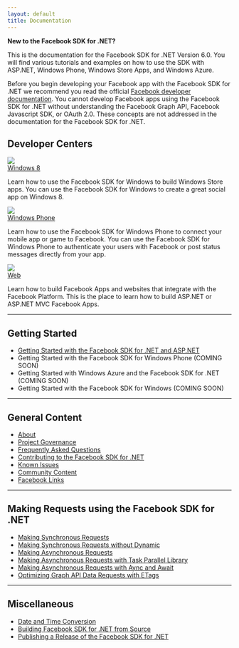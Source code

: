 ```yaml
---
layout: default
title: Documentation
---
```


<div class="blueBox">
    <p><strong>New to the Facebook SDK for .NET?</strong></p>
    <p>This is the documentation for the Facebook SDK for .NET Version 6.0. You will find various tutorials and examples on how to use the SDK with ASP.NET, Windows Phone, Windows Store Apps, and Windows Azure.</p>
    <p>Before you begin developing your Facebook app with the Facebook SDK for .NET we recommend you read the official <a href="https://developers.facebook.com/docs/">Facebook developer documentation</a>. You cannot develop Facebook apps using the Facebook SDK for .NET without understanding the Facebook Graph API, Facebook Javascript SDK, or OAuth 2.0. These concepts are not addressed in the documentation for the Facebook SDK for .NET.</p>
</div>

## Developer Centers

<div class="sections">
	<div class="row">
	<div class="col-md-4">
        <div class="logo"><a href="/docs/windows/">
            <img src="/assets/img/logos/WindowsMainIcon-100.png"></img></a></div>
        <div class="name"><a href="/docs/windows/">Windows 8</a></div>
        <div class="desc">
            <p>Learn how to use the Facebook SDK for Windows to build Windows Store apps. You can use the Facebook SDK for Windows to create a great social app on Windows 8.</p>
        </div>
    </div>
	<div class="col-md-4">
        <div class="logo"><a href="/docs/phone/">
            <img src="/assets/img/logos/WindowsPhoneMainIcon-100.png"></img></a></div>
        <div class="name"><a href="/docs/phone/">Windows Phone</a></div>
        <div class="desc">
            <p>Learn how to use the Facebook SDK for Windows Phone to connect your mobile app or game to Facebook. You can use the Facebook SDK for Windows Phone to authenticate your users with Facebook or post status messages directly from your app.</p>
        </div>
    </div>
	<div class="col-md-4">
        <div class="logo"><a href="/docs/web/">
            <img src="/assets/img/logos/WebMainIcon-100.png"></img></a></div>
        <div class="name"><a href="/docs/web/">Web</a></div>
        <div class="desc">
            <p>Learn how to build Facebook Apps and websites that integrate with the Facebook Platform. This is the place to learn how to build ASP.NET or ASP.NET MVC Facebook Apps.</p>
        </div>
    </div>
	</div>
</div>

---

## Getting Started

* [Getting Started with the Facebook SDK for .NET and ASP.NET](/docs/web/getting-started)
* Getting Started with the Facebook SDK for Windows Phone (COMING SOON)
* Getting Started with Windows Azure and the Facebook SDK for .NET (COMING SOON)
* Getting Started with the Facebook SDK for Windows (COMING SOON)

---

## General Content

* [About](/docs/about)
* [Project Governance](/docs/governance)
* [Frequently Asked Questions](/docs/faq)
* [Contributing to the Facebook SDK for .NET](/docs/contribute)
* [Known Issues](/docs/known-issues)
* [Community Content](/docs/community-content)
* [Facebook Links](/docs/facebook-links)

---

## Making Requests using the Facebook SDK for .NET

* [Making Synchronous Requests](/docs/making-synchronous-requests)
* [Making Synchronous Requests without Dynamic](/docs/making-synchronous-without-dynamic-support)
* [Making Asynchronous Requests](/docs/making-asynchronous-requests)
* [Making Asynchronous Requests with Task Parallel Library](/docs/making-asynchronous-requests-with-task-parallel-library)
* [Making Asynchronous Requests with Aync and Await](/docs/making-asynchronous-requests-with-async-await)
* [Optimizing Graph API Data Requests with ETags](/docs/optimizing-graph-api-data-fetch-using-etags)

---

## Miscellaneous

* [Date and Time Conversion](/docs/datetimeconverter)
* [Building Facebook SDK for .NET from Source](/docs/build)
* [Publishing a Release of the Facebook SDK for .NET](/docs/release)